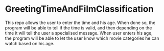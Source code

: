 # GreetingTimeAndFilmClassification

This repo allows the user to enter the time and his age. 
When done so, the program will be able to tell if the time is valid, and then depending on the time it will tell the user a specialised message. 
When user enters his age, the program will be able to let the user know which movie categories he can watch based on his age. 

